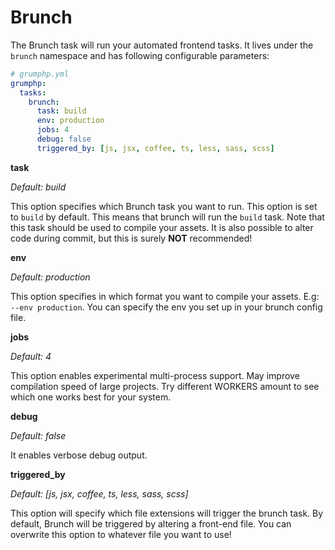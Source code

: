 # Brunch

The Brunch task will run your automated frontend tasks.
It lives under the `brunch` namespace and has following configurable parameters:

```yaml
# grumphp.yml
grumphp:
  tasks:
    brunch:
      task: build
      env: production
      jobs: 4
      debug: false
      triggered_by: [js, jsx, coffee, ts, less, sass, scss]
```

**task**

*Default: build*

This option specifies which Brunch task you want to run.
This option is set to `build` by default.
This means that brunch will run the `build` task.
Note that this task should be used to compile your assets. 
It is also possible to alter code during commit, but this is surely **NOT** recommended!

**env**

*Default: production*

This option specifies in which format you want to compile your assets.
E.g: `--env production`. You can specify the env you set up in your brunch config file.

**jobs**

*Default: 4*

This option enables experimental multi-process support. May improve compilation speed of large projects. Try different WORKERS amount to see which one works best for your system.

**debug**

*Default: false*

It enables verbose debug output.

**triggered_by**

*Default: [js, jsx, coffee, ts, less, sass, scss]*

This option will specify which file extensions will trigger the brunch task.
By default, Brunch will be triggered by altering a front-end file. 
You can overwrite this option to whatever file you want to use!
